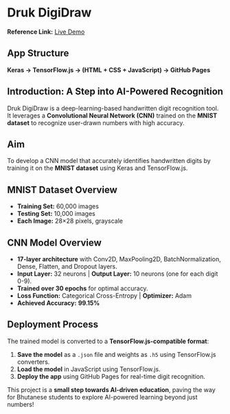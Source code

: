 # Druk DigiDraw  

**Reference Link:** [Live Demo](https://maneprajakta.github.io/Digit_Recognition_Web_App/)  

## App Structure  
**Keras → TensorFlow.js → (HTML + CSS + JavaScript) → GitHub Pages**  

## Introduction: A Step into AI-Powered Recognition  
Druk DigiDraw is a deep-learning-based handwritten digit recognition tool. It leverages a **Convolutional Neural Network (CNN)** trained on the **MNIST dataset** to recognize user-drawn numbers with high accuracy.  

## Aim  
To develop a CNN model that accurately identifies handwritten digits by training it on the **MNIST dataset** using Keras and TensorFlow.js.  

## MNIST Dataset Overview  
- **Training Set:** 60,000 images  
- **Testing Set:** 10,000 images  
- **Each Image:** 28×28 pixels, grayscale  

## CNN Model Overview  
- **17-layer architecture** with Conv2D, MaxPooling2D, BatchNormalization, Dense, Flatten, and Dropout layers.  
- **Input Layer:** 32 neurons | **Output Layer:** 10 neurons (one for each digit 0-9).  
- **Trained over 30 epochs** for optimal accuracy.  
- **Loss Function:** Categorical Cross-Entropy | **Optimizer:** Adam  
- **Achieved Accuracy:** **99.15%**  

## Deployment Process  
The trained model is converted to a **TensorFlow.js-compatible format**:  
1. **Save the model** as a `.json` file and weights as `.h5` using TensorFlow.js converters.  
2. **Load the model** in JavaScript using TensorFlow.js.  
3. **Deploy the app** using GitHub Pages for real-time digit recognition.  

This project is a **small step towards AI-driven education**, paving the way for Bhutanese students to explore AI-powered learning beyond just numbers!
